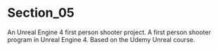 # Section_05
An Unreal Engine 4 first person shooter project.
A first person shooter program in Unreal Engine 4. Based on the Udemy Unreal course.
